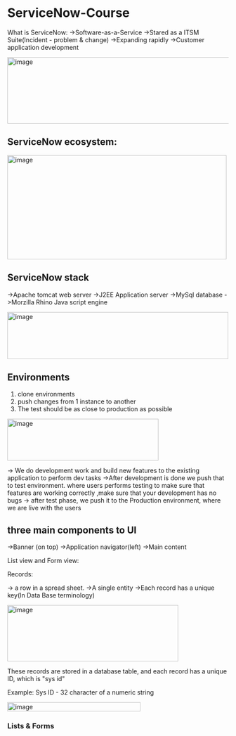# ServiceNow-Course

What is ServiceNow:
->Software-as-a-Service
->Stared as a ITSM Suite(Incident - problem & change)
->Expanding rapidly
->Customer application development

<img width="809" height="151" alt="image" src="https://github.com/user-attachments/assets/53a42b24-c7f9-4263-a442-e325b6c83feb" />


## ServiceNow ecosystem:

<img width="499" height="237" alt="image" src="https://github.com/user-attachments/assets/e5ae9174-77f3-43d5-ad12-199e2482fdec" />

## ServiceNow stack

->Apache tomcat web server
->J2EE Application server
->MySql database
->Morzilla Rhino Java script engine

<img width="503" height="107" alt="image" src="https://github.com/user-attachments/assets/6246a378-c90b-44a9-bcd7-9d456113228a" />

## Environments
1. clone environments
2. push changes from 1 instance to another
3. The test should be as close to production as possible

<img width="344" height="95" alt="image" src="https://github.com/user-attachments/assets/2740f14f-d43e-46ef-80c7-ea3e2489d313" />

-> We do development work and build new features to the existing application to perform dev tasks
->After development is done we push that to test environment. where users performs testing to make sure that features are working correctly ,make sure that your development has no bugs 
-> after test phase, we push it to the Production environment, where we are live with the users 


## three main components to UI 

->Banner (on top)
->Application navigator(left)
->Main content

List view and Form view:

Records:

-> a row in a spread sheet.
->A single entity
->Each record has a unique key(In Data Base terminology)

<img width="389" height="128" alt="image" src="https://github.com/user-attachments/assets/93392036-8acf-41c1-84ce-b4e24f218549" />


These records are stored in a database table, and each record has a unique ID, which is "sys id"

Example: Sys ID - 32 character of a numeric string

<img width="303" height="21" alt="image" src="https://github.com/user-attachments/assets/d4ac5f98-f3a4-4000-bda6-4423997f28f6" />

### Lists & Forms






